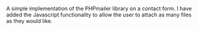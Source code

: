 A simple implementation of the PHPmailer library on a contact form. I have added the Javascript functionality to allow the user to attach as many files as they would like.
